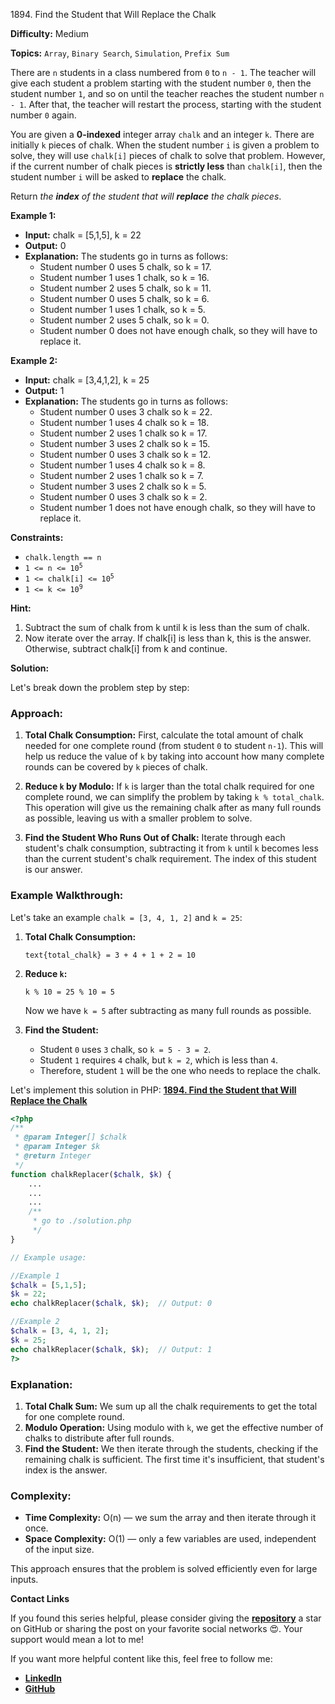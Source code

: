 1894\. Find the Student that Will Replace the Chalk

**Difficulty:** Medium

**Topics:** `Array`, `Binary Search`, `Simulation`, `Prefix Sum`

There are `n` students in a class numbered from `0` to `n - 1`. The teacher will give each student a problem starting with the student number `0`, then the student number `1`, and so on until the teacher reaches the student number `n - 1`. After that, the teacher will restart the process, starting with the student number `0` again.

You are given a **0-indexed** integer array `chalk` and an integer `k`. There are initially `k` pieces of chalk. When the student number `i` is given a problem to solve, they will use `chalk[i]` pieces of chalk to solve that problem. However, if the current number of chalk pieces is **strictly less** than `chalk[i]`, then the student number `i` will be asked to **replace** the chalk.

Return _the **index** of the student that will **replace** the chalk pieces_.

**Example 1:**

- **Input:** chalk = [5,1,5], k = 22
- **Output:** 0
- **Explanation:** The students go in turns as follows:
  - Student number 0 uses 5 chalk, so k = 17.
  - Student number 1 uses 1 chalk, so k = 16.
  - Student number 2 uses 5 chalk, so k = 11.
  - Student number 0 uses 5 chalk, so k = 6.
  - Student number 1 uses 1 chalk, so k = 5.
  - Student number 2 uses 5 chalk, so k = 0.
  - Student number 0 does not have enough chalk, so they will have to replace it.

**Example 2:**

- **Input:** chalk = [3,4,1,2], k = 25
- **Output:** 1
- **Explanation:** The students go in turns as follows:
  - Student number 0 uses 3 chalk so k = 22.
  - Student number 1 uses 4 chalk so k = 18.
  - Student number 2 uses 1 chalk so k = 17.
  - Student number 3 uses 2 chalk so k = 15.
  - Student number 0 uses 3 chalk so k = 12.
  - Student number 1 uses 4 chalk so k = 8.
  - Student number 2 uses 1 chalk so k = 7.
  - Student number 3 uses 2 chalk so k = 5.
  - Student number 0 uses 3 chalk so k = 2.
  - Student number 1 does not have enough chalk, so they will have to replace it.

**Constraints:**

- <code>chalk.length == n</code>
- <code>1 <= n <= 10<sup>5</sup></code>
- <code>1 <= chalk[i] <= 10<sup>5</sup></code>
- <code>1 <= k <= 10<sup>9</sup></code>


**Hint:**
1. Subtract the sum of chalk from k until k is less than the sum of chalk.
2. Now iterate over the array. If chalk[i] is less than k, this is the answer. Otherwise, subtract chalk[i] from k and continue.



**Solution:**

Let's break down the problem step by step:

### Approach:

1. **Total Chalk Consumption:**
   First, calculate the total amount of chalk needed for one complete round (from student `0` to student `n-1`). This will help us reduce the value of `k` by taking into account how many complete rounds can be covered by `k` pieces of chalk.

2. **Reduce `k` by Modulo:**
   If `k` is larger than the total chalk required for one complete round, we can simplify the problem by taking `k % total_chalk`. This operation will give us the remaining chalk after as many full rounds as possible, leaving us with a smaller problem to solve.

3. **Find the Student Who Runs Out of Chalk:**
   Iterate through each student's chalk consumption, subtracting it from `k` until `k` becomes less than the current student's chalk requirement. The index of this student is our answer.

### Example Walkthrough:

Let's take an example `chalk = [3, 4, 1, 2]` and `k = 25`:

1. **Total Chalk Consumption:**
   ```
   text{total_chalk} = 3 + 4 + 1 + 2 = 10
   ```

2. **Reduce `k`:**
   ```
   k % 10 = 25 % 10 = 5
   ```
   Now we have `k = 5` after subtracting as many full rounds as possible.

3. **Find the Student:**
   - Student `0` uses `3` chalk, so `k = 5 - 3 = 2`.
   - Student `1` requires `4` chalk, but `k = 2`, which is less than `4`.
   - Therefore, student `1` will be the one who needs to replace the chalk.

Let's implement this solution in PHP: **[1894. Find the Student that Will Replace the Chalk](https://github.com/mah-shamim/leet-code-in-php/tree/main/algorithms/001894-find-the-student-that-will-replace-the-chalk/solution.php)**

```php
<?php
/**
 * @param Integer[] $chalk
 * @param Integer $k
 * @return Integer
 */
function chalkReplacer($chalk, $k) {
    ...
    ...
    ...
    /**
     * go to ./solution.php
     */
}

// Example usage:

//Example 1
$chalk = [5,1,5];
$k = 22;
echo chalkReplacer($chalk, $k);  // Output: 0

//Example 2
$chalk = [3, 4, 1, 2];
$k = 25;
echo chalkReplacer($chalk, $k);  // Output: 1
?>
```

### Explanation:

1. **Total Chalk Sum:** We sum up all the chalk requirements to get the total for one complete round.
2. **Modulo Operation:** Using modulo with `k`, we get the effective number of chalks to distribute after full rounds.
3. **Find the Student:** We then iterate through the students, checking if the remaining chalk is sufficient. The first time it's insufficient, that student's index is the answer.

### Complexity:
- **Time Complexity:** O(n) — we sum the array and then iterate through it once.
- **Space Complexity:** O(1) — only a few variables are used, independent of the input size.

This approach ensures that the problem is solved efficiently even for large inputs.

**Contact Links**

If you found this series helpful, please consider giving the **[repository](https://github.com/mah-shamim/leet-code-in-php)** a star on GitHub or sharing the post on your favorite social networks 😍. Your support would mean a lot to me!

If you want more helpful content like this, feel free to follow me:

- **[LinkedIn](https://www.linkedin.com/in/arifulhaque/)**
- **[GitHub](https://github.com/mah-shamim)**

